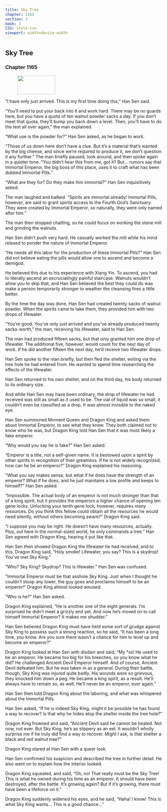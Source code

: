 ```yaml
---
title: Sky Tree
chapter: 1165
section: 3
book: 3
CSS: style.css
viewport: width=device-width
---
```


## Sky Tree

### Chapter 1165

<figure>
	<img src="../Images/gem.gif" alt="" id="gem" width="120" height="60" />
</figure>

“I have only just arrived. This is my first time doing this,” Han Sen said.

“You’ll need to put your back into it and work hard. There may be no guards here, but you have a quota of ten walnut powder sacks a day. If you don’t meet that quota, they’ll bump you back down a level. Then, you’ll have to do the test all over again,” the man explained.

“What use is the powder for?” Han Sen asked, as he began to work.

“Those of us down here don’t have a clue. But it’s a material that’s wanted by the big cheese, and since we’re required to produce it, we don’t question it any further.” The man briefly paused, look around, and then spoke again in a quieter tone. “You didn’t hear this from me, got it? But… rumors say that Immortal Emperor, the big boss of this place, uses it to craft what has been dubbed Immortal Pills.”

“What are they for? Do they make him immortal?” Han Sen inquisitively asked.

The man laughed and balked. “Spirits are immortal already! Immortal Pills, however, are said to grant spirits access to the Fourth God’s Sanctuary. They were created by Immortal Emperor, so naturally, they were only named after him.”

The man then stopped chatting, so he could focus on working the stone mill and grinding the walnuts.

Han Sen didn’t push very hard. He casually worked the mill while his mind relaxed to ponder the nature of Immortal Emperor.

“He needs all this labor for the production of these Immortal Pills?” Han Sen did not believe eating the pills would allow one to ascend and become a demigod.

He believed this due to his experience with Xiang Yin. To ascend, you had to literally ascend an excruciatingly painful staircase. Walnuts wouldn’t allow you to skip that, and Han Sen believed the best they could do was make a person temporarily stronger to weather the cleansing fires a little better.

By the time the day was done, Han Sen had created twenty sacks of walnut powder. When the spirits came to take them, they provided him with two drops of lifewater.

“You’re good. You’ve only just arrived and you’ve already produced twenty sacks-worth,” the man, receiving his lifewater, said to Han Sen.

The man had produced fifteen sacks, but that only granted him one drop of lifewater. The additional five, however, would count for the next day of work. If he did another fifteen the next day, he’d receive two lifewater drops.

Han Sen spoke to the man briefly, but then fled the shelter, exiting via the tree hole he had entered from. He wanted to spend time researching the effects of the lifewater.

Han Sen returned to his own shelter, and on the third day, his body returned to its ordinary size.

And while Han Sen may have been ordinary, the drop of lifewater he had received was still as small as it used to be. The vial of liquid was so small, it couldn’t even be classified as a drop. It was almost invisible to the naked eye.

Han Sen summoned Moment Queen and Dragon King and asked them about Immortal Emperor, to see what they knew. They both claimed not to know who he was, but Dragon King told Han Sen that it was most likely a fake emperor.

“Why would you say he is fake?” Han Sen asked.

“Emperor is a title, not a self-given name. It is bestowed upon a spirit by other spirits in recognition of their greatness. If he is not widely recognized, how can he be an emperor?” Dragon King explained his reasoning.

“What you say makes sense, but what if he does have the strength of an emperor? What if he does, and he just maintains a low profile and keeps to himself?” Han Sen asked.

“Impossible. The actual body of an emperor is not much stronger than that of a king spirit, but it provides the emperors a higher chance of opening ten gene locks. Unlocking your tenth gene lock, however, requires many resources. Do you think this fellow could obtain all the resources he would need silently, without others becoming aware?” Dragon King said.

“I suppose you may be right. He doesn’t have many resources, actually. Plus, out here in the normal-sized world, he only commands a tree.” Han Sen agreed with Dragon King, hearing it put like that.

Han Sen then showed Dragon King the lifewater he had received, and to this, Dragon King said, “Holy smoke! Lifewater, you say? This is a skydrop! You’ve met Sky King.”

“Who? Sky King? Skydrop? This is lifewater.” Han Sen was confused.

“Immortal Emperor must be that asshole Sky King. Just when I thought he couldn’t stoop any lower, the guy goes and proclaims himself to be an emperor!” Dragon King almost looked amused.

“Who is he?” Han Sen asked.

Dragon King explained, “He is another one of the eight generals. I’m surprised he didn’t meet a grizzly end yet. And now he’s moved on to call himself Immortal Emperor? It makes me shudder.”

Han Sen believed Dragon King must have held some sort of grudge against Sky King to possess such a strong reaction, so he said, “It has been a long time, you know. Are you sure there wasn’t a chance for him to level up and become an emperor?”

Dragon King looked at Han Sen with disdain and said, “My *ss! He used to be an emperor. He became too big for his breeches, so you know what he did? He challenged Ancient Devil Emperor himself. And of course, Ancient Devil defeated him. But he was taken in as a general. During their battle, though, Sky King was injured quite badly. His wounds were so grievous, they knocked him down a peg. He became a king spirit, as a result. He’ll always have to remain so, as well. He’ll never be an emperor, ever again.”

Han Sen then told Dragon King about the laboring, and what was whispered about the Immortal Pills.

Han Sen asked, “If he is indeed Sky King, might it be possible he has found a way to recover? Is that why he hides atop the shelter inside the tree hole?”

Dragon King frowned and said, “Ancient Devil said he cannot be healed. Not now, not ever. But Sky King, he’s as slippery as an eel. It wouldn’t wholly surprise me if he truly did find a way to recover. Might I ask, is that shelter a black and red walnut tree?”

Dragon King stared at Han Sen with a queer look.

Han Sen confirmed his suspicion and described the tree in further detail. He also went on to explain how the interior looked.

Dragon King squealed, and said, “Oh, no! That really must be the Sky Tree! This is what he owned during his time as an emperor. It should have been destroyed, after the battle. It’s growing again? But if it’s growing, there must have been a lifeforce on it.”

Dragon King suddenly widened his eyes, and he said, “Haha! I know! This is what Sky King wants… This is a good chance…”